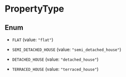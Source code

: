 

# PropertyType

## Enum


* `FLAT` (value: `"flat"`)

* `SEMI_DETACHED_HOUSE` (value: `"semi_detached_house"`)

* `DETACHED_HOUSE` (value: `"detached_house"`)

* `TERRACED_HOUSE` (value: `"terraced_house"`)




